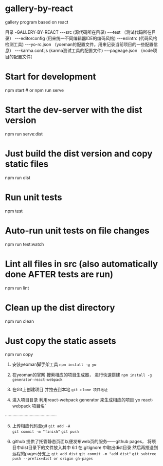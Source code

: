 # gallery-by-react
gallery program based on react

目录
-GALLERY-BY-REACT
---src  (源代码所在目录)
---test  （测试代码所在目录）
---editorconfig  (用来统一不同编辑器IDE的编码风格)
---eslintrc  (代码风格检测工具)
---yo-rc.json  （yoeman的配置文件，用来记录当前项目的一些配置信息）
---karma.conf.js  (karma测试工具的配置文件)
---pageage.json   （node项目的配置文件） 


# Start for development
npm start # or
npm run serve

# Start the dev-server with the dist version
npm run serve:dist

# Just build the dist version and copy static files
npm run dist

# Run unit tests
npm test

# Auto-run unit tests on file changes
npm run test:watch

# Lint all files in src (also automatically done AFTER tests are run)
npm run lint

# Clean up the dist directory
npm run clean

# Just copy the static assets
npm run copy


1. 安装yeoman脚手架工具
`npm install -g yo`

2. 在yeoman的官网 搜索相应的项目生成器， 进行快速搭建
`npm install -g generator-react-webpack`

3. 在Git上创建项目 并拉去到本地
`git clone 项目地址`

4. 进入项目目录 利用react-webpack generator 来生成相应的项目
yo react-webpack 项目名`

··········································

5. 上传相应代码至git
`git add -A`  
`git commit -m "finish"`
`git push`

6. github 提供了托管静态页面以便发布web页的服务——github pages，
    将项目中dist目录下的文件放入其中
    6.1  在.gitignore 中取出dist目录  然后再推送到远程的pages分支上
    `git add dist`
    `git commit -m "add dist"`
    `git subtree push --prefix=dist or origin gh-pages`


